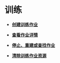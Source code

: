 # 训练<a name="modelarts_23_0352"></a>

-   **[创建训练作业](创建训练作业.md)**  

-   **[查看作业详情](查看作业详情.md)**  

-   **[停止、重建或查找作业](停止-重建或查找作业.md)**  

-   **[清除训练作业资源](清除训练作业资源.md)**  


